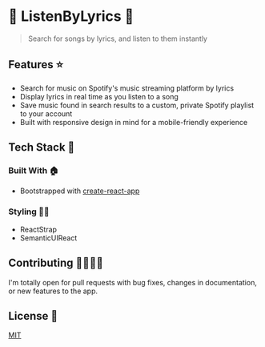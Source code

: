# 🎵 ListenByLyrics 🎵
> Search for songs by lyrics, and listen to them instantly

## Features ⭐️

- Search for music on Spotify's music streaming platform by lyrics
- Display lyrics in real time as you listen to a song
- Save music found in search results to a custom, private Spotify playlist to your account
- Built with responsive design in mind for a mobile-friendly experience

## Tech Stack 🥞

### Built With 🏠

- Bootstrapped with [create-react-app](https://github.com/facebook/create-react-app)

### Styling 💅🏾

- ReactStrap
- SemanticUIReact

## Contributing 🤜🏾🤛🏾

I'm totally open for pull requests with bug fixes, changes in documentation, or new features to the app.

## License 📝

[MIT](./LICENSE)
